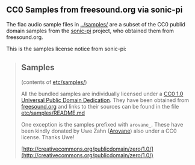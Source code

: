 ## CC0 Samples from freesound.org via sonic-pi

The flac audio sample files in [../samples/](../samples) are a subset
of the CC0 publid domain samples from the [sonic-pi]() project, who obtained
them from freesound.org.

This is the samples license notice from sonic-pi:

> ## Samples
>
> (contents of [etc/samples/](https://github.com/sonic-pi-net/sonic-pi/tree/stable/etc/samples))
>
> All the bundled samples are individually licensed under a
> [CC0 1.0 Universal Public Domain Dedication](http://creativecommons.org/publicdomain/zero/1.0/). They
> have been obtained from [freesound.org](http://freesound.org) and
> links to their sources can be found in the file
> [etc/samples/README.md](https://github.com/sonic-pi-net/sonic-pi/blob/main/etc/samples/README.md)
>
> One exception is the samples prefixed with `arovane_`. These have been kindly donated by Uwe Zahn
> ([Arovane](https://arovane.bandcamp.com)) also under a CC0 license. Thanks Uwe!
>
> [http://creativecommons.org/publicdomain/zero/1.0/](http://creativecommons.org/publicdomain/zero/1.0/)
